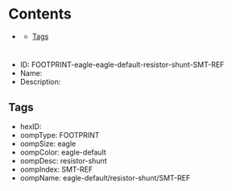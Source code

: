 



Contents
========

* [](#)
	* [Tags](#tags)

# 

- ID: FOOTPRINT-eagle-eagle-default-resistor-shunt-SMT-REF
- Name: 
- Description: 

## Tags

- hexID: 
- oompType: FOOTPRINT
- oompSize: eagle
- oompColor: eagle-default
- oompDesc: resistor-shunt
- oompIndex: SMT-REF
- oompName: eagle-default/resistor-shunt/SMT-REF
